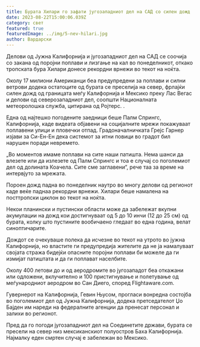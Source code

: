 ```yaml
---
title: Бурата Хилари го зафати југозападниот дел на САД со силен дожд
date: 2023-08-22T15:00:06.039Z
category: свет
featured: true
featuredImage: ../img/5-nev-hilari.jpg
author: Вардарски
---
```

Делови од Јужна Калифорнија и југозападниот дел на САД се соочија со закана од поројни поплави и лизгање на кал во понеделникот, откако тропската бура Хилари донесе рекордни врнежи во текот на ноќта.

Околу 17 милиони Американци беа предупредени за поплави и силни ветрови додека остатоците од бурата се преселија на север, фрлајќи силен дожд од границата меѓу Калифорнија и Мексико преку Лас Вегас и делови од северозападниот дел, соопшти Националната метеоролошка служба, цитирана од Ројтерс. .

Една од најтешко погодените заедници беше Палм Спрингс, Калифорнија, каде видеата објавени на социјалните мрежи покажуваат поплавени улици и пловечки отпад. Градоначалничката Грејс Гарнер изјави за Си-Ен-Ен дека системот за итни повици во градот бил нарушен поради невремето.

„Во моментов имаме поплави на сите наши патишта. Нема шанси да влезете или да излезете од Палм Спрингс и тоа е случај со поголемиот дел од долината Коачела. Сите сме заглавени“, рече таа за време на интервјуто за мрежата.

Пороен дожд падна во понеделник наутро во многу делови од регионот каде веќе паднаа рекордни врнежи. Хилари беше намалена на посттропски циклон во текот на ноќта.

Некои планински и пустински области може да забележат вкупни акумулации на дожд кои достигнуваат од 5 до 10 инчи (12 до 25 см) од бурата, колку што пустините вообичаено гледаат во една година, велат синоптичарите.

Дождот се очекуваше полека да исчезне во текот на утрото во јужна Калифорнија, но властите ги предупредија жителите да не ја намалуваат својата стража бидејќи опасните поројни поплави би можеле да ги измијат патиштата и да ги поплават населбите.

Околу 400 летови до и од аеродромите во југозападот беа откажани или одложени, вклучително и 100 пристигнување и полетување од меѓународниот аеродром во Сан Диего, според Flightaware.com.

Гувернерот на Калифорнија, Гевин Њусом, прогласи вонредна состојба во поголемиот дел од Јужна Калифорнија, додека претседателот Џо Бајден им нареди на федералните агенции да пренесат персонал и залихи во регионот.

Пред да го погоди југозападниот дел на Соединетите држави, бурата се пресели на север низ мексиканскиот полуостров Баха Калифорнија. Најмалку еден смртен случај е забележан во Мексико.
